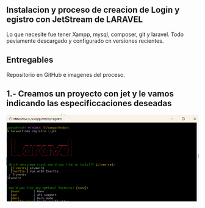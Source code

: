 ## Instalacion y proceso de creacion de Login y egistro con JetStream de LARAVEL

Lo que necesite fue tener Xampp, mysql, composer, git y laravel. Todo peviamente descargado y configurado cn versiones recientes.

## Entregables
Repositorio en GitHub e imagenes del proceso.

## 1.- Creamos un proyecto con jet y le vamos indicando las especificcaciones deseadas
![En la terminal de git dentro de la carpeta de Xampp creamos el proyecto.](IMAGENES/1.png)
